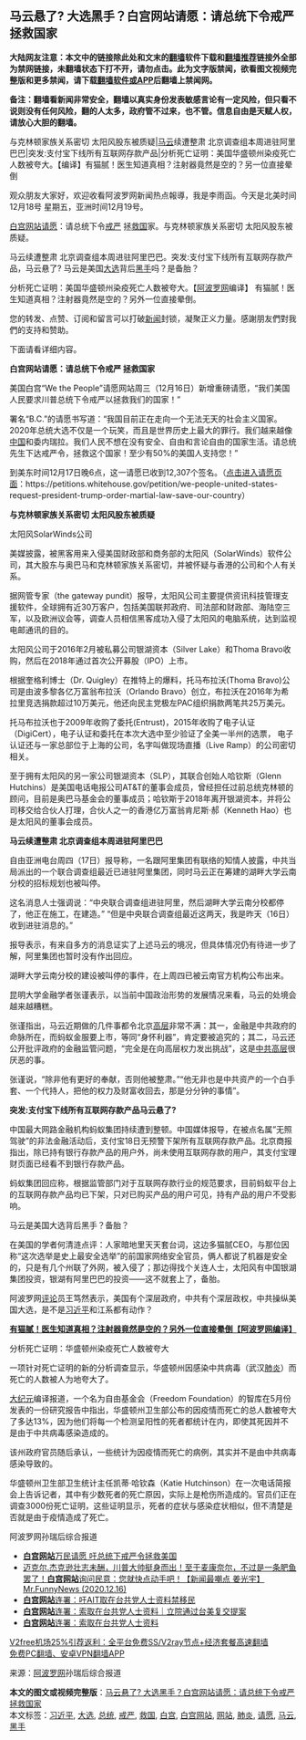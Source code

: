  <h2>马云悬了? 大选黑手？白宫网站请愿：请总统下令戒严 拯救国家</h2> <p class="notice"><b>大陆网友注意：本文中的链接除此处和文末的<a href="https://github.com/bannedbook/fanqiang" >翻墙</a>软件下载和<a href="https://github.com/killgcd/justmysocks/blob/master/README.md">翻墙推荐</a>链接外全部为禁网链接，未翻墙状态下打不开，请勿点击。此为文字版禁闻，欲看图文视频完整版和更多禁闻，请下载<a href="https://github.com/bannedbook/fanqiang">翻墙软件或APP</a>后翻墙上禁闻网。</p><p>备注：翻墙看新闻非常安全，翻墙以真实身份发表敏感言论有一定风险，但只看不说则没有任何风险，翻的人太多，政府管不过来，也不管。信息自由是天赋人权，请放心大胆的翻墙。</b></p>  <div class="entry"> <p id="summary">与克林顿家族关系密切 太阳风股东被质疑|<a href="https://www.bannedbook.org/bnews/tag/%e9%a9%ac%e4%ba%91/" class="st_tag internal_tag" rel="tag" title="标签 马云 下的日志">马云</a>续遭整肃 北京调查组本周进驻阿里巴巴|突发:支付宝下线所有互联网存款产品|分析死亡证明：美国华盛顿州染疫死亡人数被夸大。【编译】有猫腻！医生知道真相？注射器竟然是空的？另一位直接晕倒</p> <p>观众朋友大家好，欢迎收看阿波罗网新闻热点報導，我是李雨函。今天是北美时间12月18号 星期五，亚洲时间12月19号。</p> <p><a href="https://www.bannedbook.org/bnews/tag/%e7%99%bd%e5%ae%ab/" class="st_tag internal_tag" rel="tag" title="标签 白宫 下的日志">白宫</a><a href="https://www.bannedbook.org/bnews/tag/%e7%bd%91%e7%ab%99/" class="st_tag internal_tag" rel="tag" title="标签 网站 下的日志">网站</a><a href="https://www.bannedbook.org/bnews/tag/%E8%AF%B7%E6%84%BF/" class="st_tag internal_tag" rel="tag" title="标签 请愿 下的日志">请愿</a>：请总统下令<a href="https://www.bannedbook.org/bnews/tag/%E6%88%92%E4%B8%A5/" class="st_tag internal_tag" rel="tag" title="标签 戒严 下的日志">戒严</a> 拯<a href="https://www.bannedbook.org/bnews/tag/%e6%95%91%e5%9b%bd/" class="st_tag internal_tag" rel="tag" title="标签 救国 下的日志">救国</a>家。与克林顿家族关系密切 太阳风股东被质疑。</p> <p>马云续遭整肃 北京调查组本周进驻阿里巴巴。突发:支付宝下线所有互联网存款产品，马云悬了? 马云是美国<a href="https://www.bannedbook.org/bnews/tag/%e5%a4%a7%e9%80%89/" class="st_tag internal_tag" rel="tag" title="标签 大选 下的日志">大选</a>背后<a href="https://www.bannedbook.org/bnews/tag/%E9%BB%91%E6%89%8B/" class="st_tag internal_tag" rel="tag" title="标签 黑手 下的日志">黑手</a>吗？是备胎？</p> <p>分析死亡证明：美国华盛顿州染疫死亡人数被夸大。【<span class='wp_keywordlink_affiliate'><a href="https://www.aboluowang.com/" title="阿波罗网" target="_blank">阿波罗网</a></span>编译】 有猫腻！医生知道真相？注射器竟然是空的？另外一位直接晕倒。</p> <p>您的转发、点赞、订阅和留言可以打破<span class='wp_keywordlink_affiliate'><a href="https://www.bannedbook.org/" title="新闻">新闻</a></span>封锁，凝聚正义力量。感謝朋友們對我們的支持和赞助。</p> <p>下面请看详细内容。</p> <p><strong>白宫网站请愿：请总统下令戒严 拯救国家</strong></p> <p></p> <p id="article_url">美国白宫“We the People”请愿网站周三（12月16日）新增重磅请愿，“我们美国人民要求川普总统下令戒严以拯救我们的国家！”</p>  <p>署名“B.C.”的请愿书写道：“我国目前正在走向一个无法无天的社会主义国家。2020年总统大选不仅是一个玩笑，而且是世界历史上最大的罪行。我们越来越像<span class='wp_keywordlink_affiliate'><a href="https://www.bannedbook.org/" title="中国" target="_blank">中国</a></span>和委内瑞拉。我们人民不想在没有安全、自由和言论自由的国家生活。请总统先生下达戒严令，拯救这个国家！至少有50%的美国人支持您！”</p> <p>到美东时间12月17日晚6点，这一请愿已收到12,307个签名。（<a href="https://petitions.whitehouse.gov/petition/we-people-united-states-request-president-trump-order-martial-law-save-our-country">点击进入请愿页面</a>：https://petitions.whitehouse.gov/petition/we-people-united-states-request-president-trump-order-martial-law-save-our-country）</p> <p><strong>与克林顿家族关系密切 太阳风股东被质疑</strong></p> <p>太阳风SolarWinds公司</p> <p>美媒披露，被黑客用来入侵美国财政部和商务部的太阳风（SolarWinds）软件公司，其大股东与奥巴马和克林顿家族关系密切，并被怀疑与香港的公司和个人有关系。</p> <p>据网管专家（the gateway pundit）报导，太阳风公司主要提供资讯科技管理支援软件，全球拥有近30万客户，包括美国联邦政府、司法部和财政部、海陆空三军，以及欧洲议会等，调查人员相信黑客成功入侵了太阳风的电脑系统，达到监视电邮通讯的目的。</p> <p>太阳风公司于2016年2月被私募公司银湖资本（Silver Lake）和Thoma Bravo收购，然后在2018年通过首次公开募股（IPO）上市。</p> <p>根据奎格利博士（Dr. Quigley）在推特上的爆料，托马布拉沃(Thoma Bravo)公司是由波多黎各亿万富翁布拉沃（Orlando Bravo）创立，布拉沃在2016年为希拉里竞选捐款超过10万美元，他还向民主党极左PAC组织捐款两笔共25万美元。</p> <p>托马布拉沃也于2009年收购了委托(Entrust)，2015年收购了电子认证（DigiCert），电子认证和委托在本次大选中至少验证了全美一半州的选票， 电子认证还与一家总部位于上海的公司，名字叫做现场直播（Live Ramp）的公司密切相关。</p> <p>至于拥有太阳风的另一家公司银湖资本（SLP），其联合创始人哈钦斯（Glenn Hutchins）是美国电话电报公司AT&amp;T的董事会成员，曾经担任过前总统克林顿的顾问，目前是奥巴马基金会的董事成员；哈钦斯于2018年离开银湖资本，并将公司移交给合伙人打理，合伙人之一的香港亿万富翁肯尼斯·郝（Kenneth Hao）也是太阳风的董事会成员。</p>  <p><strong>马云续遭整肃 北京调查组本周进驻阿里巴巴</strong></p> <p>自由亚洲电台周四（17日）报导称，一名跟阿里集团有联络的知情人披露，中共当局派出的一个联合调查组最近已进驻阿里集团，同时马云正在筹建的湖畔大学云南分校的招标规划也被叫停。</p> <p>这名消息人士强调说：“中央联合调查组进驻阿里，然后湖畔大学云南分校都停了，他正在施工，在建造。” “但是中央联合调查组最近这两天，我是昨天（16日）收到进驻消息的。”</p> <p>报导表示，有来自多方的消息证实了上述马云的境况，但具体情况仍有待进一步了解，阿里集团也暂时没有作出回应。</p> <p>湖畔大学云南分校的建设被叫停的事件，在上周四已被云南官方机构公布出来。</p> <p>昆明大学金融学者张谨表示，以当前中国政治形势的发展情况来看，马云的处境会越来越糟糕。</p> <p>张谨指出，马云近期做的几件事都令北京<span class='wp_keywordlink_affiliate'><a href="https://www.bannedbook.org/bnews/ccpdope/" title="中共高层内幕" target="_blank">高层</a></span>非常不满：其一，金融是中共政府的命脉所在，而蚂蚁金服要上市，等同“身怀利器”，肯定要被追究的；其二，马云还公开批评政府的金融监管问题，“完全是在向高层权力发出挑战”，这是<span class='wp_keywordlink_affiliate'><a href="https://www.bannedbook.org/bnews/ccpdope/" title="中共高层" target="_blank">中共高层</a></span>很厌恶的事。</p> <p>张谨说，“除非他有更好的奉献，否则他被整肃。”“他无非也是中共资产的一个白手套、一个代持人，把他的权力及财富收回去，那是分分钟的事情”。</p> <p><strong>突发:支付宝下线所有互联网存款产品马云悬了?</strong></p> <p>中国最大网路金融机构蚂蚁集团持续遭到整顿。中国媒体报导，在被点名属&#8221;无照驾驶&#8221;的非法金融活动后，支付宝18日无预警下架所有互联网存款产品。北京商报指出，除已持有银行存款产品的用户外，尚未使用互联网存款的用户，其支付宝理财页面已经看不到银行存款产品。</p>  <p>蚂蚁集团回应称，根据监管部门对于互联网存款行业的规范要求，目前蚂蚁平台上的互联网存款产品均已下架，只对已购买产品的用户可见，持有产品的用户不受影响。</p> <p>马云是美国大选背后黑手？备胎？</p> <p>在美国的学者何清涟点评：人家暗地里天天套台词，这边多猫腻CEO，与那位因称“这次选举是史上最安全选举&#8221;的前国家网络安全官员，俩人都说了机器是安全的，只是有几个州联了外网，被入侵了；那边得找个关连人士，太阳风有中国银湖集团投资，银湖有阿里巴巴的投资——这不就套上了，备胎。</p> <p>阿波罗网<span class='wp_keywordlink_affiliate'><a href="https://www.bannedbook.org/bnews/comments/" title="新闻评论" target="_blank">评论</a></span>员王笃然表示，美国有个深层政府，中共有个深层政权，中共操纵美国大选，是不是<a href="https://www.bannedbook.org/bnews/tag/%e4%b9%a0%e8%bf%91%e5%b9%b3/" class="st_tag internal_tag" rel="tag" title="标签 习近平 下的日志">习近平</a>和江系都有动作？</p> <p><a href="https://www.aboluowang.com/2020/1218/1535478.html"><strong>有猫腻！医生知道真相？注射器竟然是空的？另外一位直接晕倒【阿波罗网编译】 </strong></a></p> <p>分析死亡证明：华盛顿州染疫死亡人数被夸大</p> <p>一项针对死亡证明的新的分析调查显示，华盛顿州因感染中共病毒（武汉<a href="https://www.bannedbook.org/bnews/tag/%e8%82%ba%e7%82%8e/" class="st_tag internal_tag" rel="tag" title="标签 肺炎 下的日志">肺炎</a>）而死亡的人数被人为地夸大了。</p> <p><span class='wp_keywordlink_affiliate'><a href="http://www.epochtimes.com/" title="大纪元" target="_blank">大纪元</a></span>编译报道，一个名为自由基金会（Freedom Foundation）的智库在5月份发表的一份研究报告中指出，华盛顿州卫生部公布的因疫情而死亡的总人数被夸大了多达13%，因为他们将每一个检测呈阳性的死者都统计在内，即使其死因并不是由于中共病毒感染造成的。</p> <p>该州政府官员随后承认，一些统计为因疫情而死亡的病例，其实并不是由中共病毒感染导致的。</p> <p>华盛顿州卫生部卫生统计主任凯蒂‧哈钦森（Katie Hutchinson）在一次电话简报会上告诉记者，其中有少数死者的死亡原因，实际上是枪伤所造成的。官员们正在调查3000份死亡证明，这些证明显示，死者的症状与感染症状相似，但不清楚是否就是由于疫情造成了死亡。</p>  <p>阿波罗网孙瑞后综合报道</p> <ul class='op-related-articles' title='相关阅读'> <li><a href='https://www.bannedbook.org/bnews/comments/20201219/1450628.html' target='_blank'><b>白宫网站</b>万民请愿 吁总统下戒严令拯救美国</a></li> <li><a href='https://www.bannedbook.org/bnews/cbnews/20201217/1449425.html' target='_blank'>迈克尔.杰克逊壮志未酬，川普大帅挺身而出！至于麦康奈尔，不过是一条肥鱼罢了！<b>白宫网站</b>询问民意：您就快点动手吧！【新闻最嘲点 姜光宇】Mr.FunnyNews (2020.12.16)‬</a></li> <li><a href='https://www.bannedbook.org/bnews/taiwannews/20201006/1409183.html' target='_blank'><b>白宫网站</b>连署：吁AIT取在台共党人士资料禁移民</a></li> <li><a href='https://www.bannedbook.org/bnews/taiwannews/20201006/1409020.html' target='_blank'><b>白宫网站</b>连署：索取在台共党人士资料｜立院通过台美复交提案</a></li> <li><a href='https://www.bannedbook.org/bnews/bannedvideo/20201006/1408937.html' target='_blank'><b>白宫网站</b>连署：索取在台共党人士资料</a></li> </ul> <p class="texttj"> <a href="https://www.bannedbook.org/forum23/topic22702.html" target="_blank">V2free机场25%引荐返利：全平台免费SS/V2ray节点+经济套餐高速翻墙</a><br/> <a href="https://github.com/bannedbook/fanqiang/wiki/%E7%A6%81%E9%97%BB%E7%BD%91%E5%AE%89%E5%8D%93%E7%BF%BB%E5%A2%99%E6%96%B0%E9%97%BBAPP" target="_blank">免费PC翻墙、安卓VPN翻墙APP</a></p><p> 来源：<a href="https://www.aboluowang.com/2020/1219/1535705.html" target="_blank">阿波罗网</a>孙瑞后综合报道 </p><a name='sharetosocial'></a>       <div><b>本文的图文或视频完整版</b>：<a href='https://www.bannedbook.org/bnews/topimagenews/20201219/1450737.html'>马云悬了? 大选黑手？白宫网站请愿：请总统下令戒严 拯救国家</a></div>  </div><!--END ENTRY--> <div class="postfooter"> <div>本文标签：<a href="https://www.bannedbook.org/bnews/tag/%e4%b9%a0%e8%bf%91%e5%b9%b3/" rel="tag">习近平</a>, <a href="https://www.bannedbook.org/bnews/tag/%e5%a4%a7%e9%80%89/" rel="tag">大选</a>, <a href="https://www.bannedbook.org/bnews/tag/%e6%80%bb%e7%bb%9f/" rel="tag">总统</a>, <a href="https://www.bannedbook.org/bnews/tag/%E6%88%92%E4%B8%A5/" rel="tag">戒严</a>, <a href="https://www.bannedbook.org/bnews/tag/%e6%95%91%e5%9b%bd/" rel="tag">救国</a>, <a href="https://www.bannedbook.org/bnews/tag/%e7%99%bd%e5%ae%ab/" rel="tag">白宫</a>, <a href="https://www.bannedbook.org/bnews/tag/%e7%99%bd%e5%ae%ab%e7%bd%91%e7%ab%99/" rel="tag">白宫网站</a>, <a href="https://www.bannedbook.org/bnews/tag/%e7%bd%91%e7%ab%99/" rel="tag">网站</a>, <a href="https://www.bannedbook.org/bnews/tag/%e8%82%ba%e7%82%8e/" rel="tag">肺炎</a>, <a href="https://www.bannedbook.org/bnews/tag/%E8%AF%B7%E6%84%BF/" rel="tag">请愿</a>, <a href="https://www.bannedbook.org/bnews/tag/%e9%a9%ac%e4%ba%91/" rel="tag">马云</a>, <a href="https://www.bannedbook.org/bnews/tag/%E9%BB%91%E6%89%8B/" rel="tag">黑手</a></div>  </div><!--END POSTFOOTER--> 